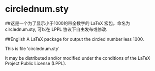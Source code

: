 # circlednum.sty

##这是一个为了显示小于1000的带全数字的 LaTeX 宏包。命名为 circlednum.sty, 可以在 LPPL 协议下自由发布或修改.

##English
A LaTeX package for output the circled number less 1000.

This is file 'circlednum.sty'

It may be distributed and/or modified under the conditions of
the LaTeX Project Public License (LPPL).
